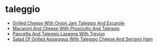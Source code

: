 # taleggio

 * [Grilled Cheese With Onion Jam Taleggio And Escarole](../../index/g/grilled-cheese-with-onion-jam-taleggio-and-escarole-241531.json)
 * [Macaroni And Cheese With Prosciutto And Taleggio](../../index/m/macaroni-and-cheese-with-prosciutto-and-taleggio-235816.json)
 * [Pancetta And Taleggio Lasagna With Treviso](../../index/p/pancetta-and-taleggio-lasagna-with-treviso-356354.json)
 * [Salad Of Grilled Asparagus With Taleggio Cheese And Serrano Ham](../../index/s/salad-of-grilled-asparagus-with-taleggio-cheese-and-serrano-ham-103876.json)
